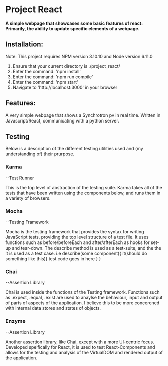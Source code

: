 # Project React #

**A simple webpage that showcases some basic features of react: Primarily, the ability to update specific elements of a webpage.**

## Installation: ##

 Note: This project requires NPM version 3.10.10 and Node version 6.11.0

1. Ensure that your current directory is ./project_react/
2. Enter the command: 'npm install'
3. Enter the command: 'npm run compile'
4. Enter the command: 'npm start'
5. Navigate to 'http://localhost:3000' in your browser


## Features: ##

A very simple webpage that shows a Synchrotron pv in real time. Written in Javascript/React, communicating with a python server.



## Testing ##

Below is a description of the different testing utilities used and (my understanding of) their prurpose.


### Karma ###
--Test Runner

This is the top level of abstraction of the testing suite. Karma takes all of the tests that have been written using the components below, and runs them in a variety of browsers.


### Mocha ###
--Testing Framework

Mocha is the testing framework that provides the syntax for writing JavaScript tests, providing the top level structure of a test file. It uses functions such as before/beforeEach and after/afterEach as hooks for set-up and tear-down. The describe method is used as a test-suite, and the the it is used as a test case. i.e describe(some component){ it(should do something like this){ test code goes in here } }

### Chai ###
--Assertion Library

Chai is used inside the functions of the Testing framework. Functions such as .expect, .equal, .exist are used to anaylse the behaviour, input and output of parts of aspects of the application. I believe this to be more concerened with internal data stores and states of objects.

### Enzyme ###
--Assertion Library

Another assertion library, like Chai, except with a more UI-centric focus. Developed speifically for React, it is used to test React-Components and allows for the testing and analysis of the VirtualDOM and rendered output of the application.






